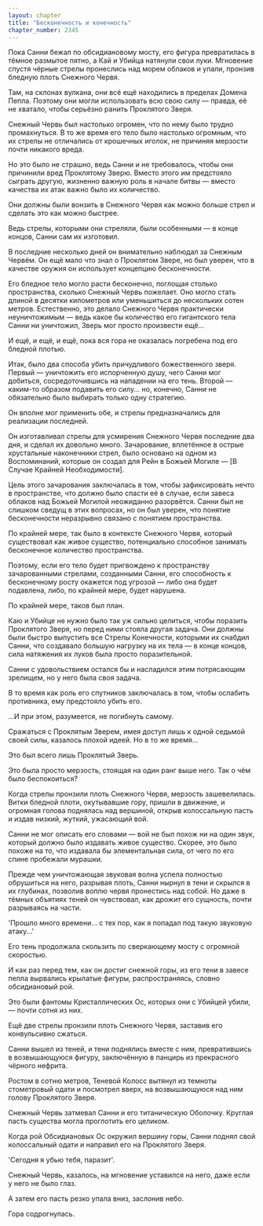 ```yaml
---
layout: chapter
title: "Бесконечность и конечность"
chapter_number: 2345
---
```




Пока Санни бежал по обсидиановому мосту, его фигура превратилась в тёмное размытое пятно, а Кай и Убийца натянули свои луки. Мгновение спустя чёрные стрелы пронеслись над морем облаков и упали, пронзив бледную плоть Снежного Червя.

Там, на склонах вулкана, они всё ещё находились в пределах Домена Пепла. Поэтому они могли использовать всю свою силу — правда, её не хватало, чтобы серьёзно ранить Проклятого Зверя.

Снежный Червь был настолько огромен, что по нему было трудно промахнуться. В то же время его тело было настолько огромным, что их стрелы не отличались от крошечных иголок, не причиняя мерзости почти никакого вреда.

Но это было не страшно, ведь Санни и не требовалось, чтобы они причинили вред Проклятому Зверю. Вместо этого им предстояло сыграть другую, жизненно важную роль в начале битвы — вместо качества их атак важно было их количество.

Они должны были вонзить в Снежного Червя как можно больше стрел и сделать это как можно быстрее.

Ведь стрелы, которыми они стреляли, были особенными — в конце концов, Санни сам их изготовил.

В последние несколько дней он внимательно наблюдал за Снежным Червём. Он ещё мало что знал о Проклятом Звере, но был уверен, что в качестве оружия он использует концепцию бесконечности.

Его бледное тело могло расти бесконечно, поглощая столько пространства, сколько Снежный Червь пожелает. Оно могло стать длиной в десятки километров или уменьшиться до нескольких сотен метров. Естественно, это делало Снежного Червя практически неуничтожимым — ведь какое бы количество его гигантского тела Санни ни уничтожил, Зверь мог просто произвести ещё...

И ещё, и ещё, и ещё, пока вся гора не оказалась погребена под его бледной плотью.

Итак, было два способа убить причудливого божественного зверя. Первый — уничтожить его испорченную душу, чего Санни мог добиться, сосредоточившись на нападении на его тень. Второй — каким-то образом подавить его силу... но, конечно, Санни не обязательно было выбирать только одну стратегию.

Он вполне мог применить обе, и стрелы предназначались для реализации последней.

Он изготавливал стрелы для усмирения Снежного Червя последние два дня, и сделал их довольно много. Зачарование, вплетённое в острые хрустальные наконечники стрел, было основано на одном из Воспоминаний, которые он создал для Рейн в Божьей Могиле — [В Случае Крайней Необходимости].

Цель этого зачарования заключалась в том, чтобы зафиксировать нечто в пространстве, что должно было спасти её в случае, если завеса облаков над Божьей Могилой неожиданно разорвётся. Санни был не слишком сведущ в этих вопросах, но он был уверен, что понятие бесконечности неразрывно связано с понятием пространства.

По крайней мере, так было в контексте Снежного Червя, который существовал как живое существо, потенциально способное занимать бесконечное количество пространства.

Поэтому, если его тело будет пригвождено к пространству зачарованными стрелами, созданными Санни, его способность к бесконечному росту окажется под угрозой — либо она будет подавлена, либо, по крайней мере, будет нарушена.

По крайней мере, таков был план.

Каю и Убийце не нужно было так уж сильно целиться, чтобы поразить Проклятого Зверя, но перед ними стояла другая задача. Они должны были быстро выпустить все Стрелы Конечности, которыми их снабдил Санни, что создавало большую нагрузку на их тела — в конце концов, сила натяжения их луков была просто поразительной.

Санни с удовольствием остался бы и насладился этим потрясающим зрелищем, но у него была своя задача.

В то время как роль его спутников заключалась в том, чтобы ослабить противника, ему предстояло убить его.

...И при этом, разумеется, не погибнуть самому.

Сражаться с Проклятым Зверем, имея доступ лишь к одной седьмой своей силы, казалось плохой идеей. Но в то же время...

Это был всего лишь Проклятый Зверь.

Это была просто мерзость, стоящая на один ранг выше него. Так о чём было беспокоиться?

Когда стрелы пронзили плоть Снежного Червя, мерзость зашевелилась. Витки бледной плоти, окутывавшие гору, пришли в движение, и огромная голова поднялась над вершиной, открыв колоссальную пасть и издав низкий, жуткий, ужасающий вой.

Санни не мог описать его словами — вой не был похож ни на один звук, который должно было издавать живое существо. Скорее, это было похоже на то, что издавала бы элементальная сила, от чего по его спине пробежали мурашки.

Прежде чем уничтожающая звуковая волна успела полностью обрушиться на него, разрывая плоть, Санни нырнул в тени и скрылся в их глубинах, позволив воплю червя пронестись над собой. Но даже в тёмных объятиях теней он чувствовал, как дрожит его сущность, почти разрываясь на части.

'Прошло много времени... с тех пор, как я попадал под такую звуковую атаку...'

Его тень продолжала скользить по сверкающему мосту с огромной скоростью.

И как раз перед тем, как он достиг снежной горы, из его тени в завесе пепла вырвались крылатые фигуры, распространяясь, словно обсидиановый рой.

Это были фантомы Кристаллических Ос, которых они с Убийцей убили, — почти сотня из них.

Ещё две стрелы пронзили плоть Снежного Червя, заставив его конвульсивно сжаться.

Санни вышел из теней, и тени поднялись вместе с ним, превратившись в возвышающуюся фигуру, заключённую в панцирь из прекрасного чёрного нефрита.

Ростом в сотню метров, Теневой Колосс вытянул из темноты стометровый одати и посмотрел вверх, на возвышающуюся над ним голову Проклятого Зверя.

Снежный Червь затмевал Санни и его титаническую Оболочку. Круглая пасть существа могла проглотить его целиком.

Когда рой Обсидиановых Ос окружил вершину горы, Санни поднял свой колоссальный одати и направил его на Проклятого Зверя.

'Сегодня я убью тебя, паразит'.

Снежный Червь, казалось, на мгновение уставился на него, даже если у него не было глаз.

А затем его пасть резко упала вниз, заслонив небо.

Гора содрогнулась.

